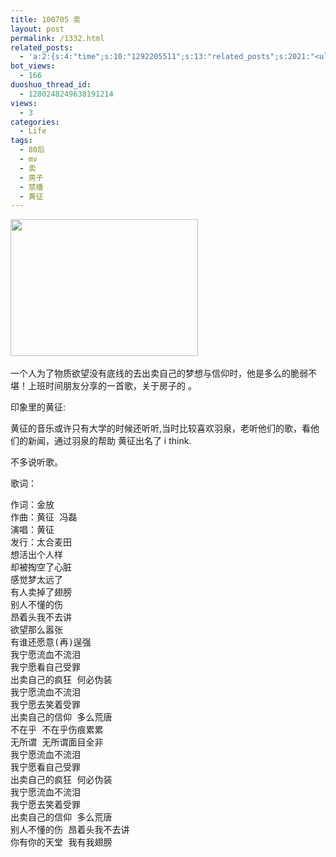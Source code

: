 ```yaml
---
title: 100705 卖
layout: post
permalink: /1332.html
related_posts:
  - 'a:2:{s:4:"time";s:10:"1292205511";s:13:"related_posts";s:2021:"<ul class="related_post"><li><a href="http://blog.80aj.com/2010/08/18/100818-%e5%85%b3%e4%ba%8e-%e6%9e%ab-%e5%8f%b6-%e4%bb%8b%e7%bb%8d/" title="100818 关于 枫 叶 介绍">100818 关于 枫 叶 介绍</a></li><li><a href="http://blog.80aj.com/2010/07/01/100701-%e9%94%99%e5%a4%b1/" title="100701 错失">100701 错失</a></li><li><a href="http://blog.80aj.com/2010/06/29/100629-%e5%80%94%e5%bc%ba/" title="100629 倔强">100629 倔强</a></li><li><a href="http://blog.80aj.com/2010/06/23/100623-%e8%be%b9%e7%9c%8b%e8%be%b9%e7%ac%91%e8%be%b9%e6%b5%81%e6%b3%aa/" title="100623 边看边笑边流泪<非房勿扰>">100623 边看边笑边流泪<非房勿扰></a></li><li><a href="http://blog.80aj.com/2010/06/06/100606-%e5%94%af%e6%9c%89%e7%83%9f%e4%b8%8d%e5%bc%83%e4%bd%a0/" title="100606  唯有烟不弃你">100606  唯有烟不弃你</a></li><li><a href="http://blog.80aj.com/2010/05/20/100520-%e7%bd%91%e7%bb%9c%e6%83%85%e4%ba%ba%e8%8a%82/" title="100520 网络情人节">100520 网络情人节</a></li><li><a href="http://blog.80aj.com/2010/05/20/100520-7%e5%ae%97%e7%bd%aa%e7%8e%b0%e5%ae%9e%e7%9a%84%e7%bf%bb%e7%89%88/" title="100520 7宗罪现实的翻版">100520 7宗罪现实的翻版</a></li><li><a href="http://blog.80aj.com/2010/04/15/100415-%e5%ae%89%e9%9d%99%e4%b8%ad%e4%b8%8d%e5%ae%89%e5%88%86%e7%9a%84%e6%98%af%e9%82%a3%e9%a2%97%e5%bf%83/" title="100415 安静中不安分的是那颗心">100415 安静中不安分的是那颗心</a></li><li><a href="http://blog.80aj.com/2010/04/02/100403-%e7%94%9f%e6%b4%bb%e9%82%a3%e4%ba%9b%e4%ba%8b/" title="100403 生活那些事">100403 生活那些事</a></li><li><a href="http://blog.80aj.com/2010/03/09/%e4%ba%ba%e7%94%9f%e6%98%af%e6%9d%a1%e6%84%9f%e6%82%9f%e7%9a%84%e8%b7%af%ef%bc%8c%e7%ad%89%e4%bd%a0%e6%84%9f%e6%82%9f%e5%ae%8c%e4%ba%86%e4%b9%9f%e8%af%a5%e8%bf%9b%e5%9d%9f%e5%a2%93%e4%ba%86/" title="人生是条感悟的路，等你感悟完了也该进坟墓了">人生是条感悟的路，等你感悟完了也该进坟墓了</a></li></ul>";}'
bot_views:
  - 166
duoshuo_thread_id:
  - 1280248249638191214
views:
  - 3
categories:
  - Life
tags:
  - 80后
  - mv
  - 卖
  - 房子
  - 禁播
  - 黄征
---
```

﻿[<img class="aligncenter size-medium wp-image-1333" title="07ca47b526771baac75c196f1376d95d" src="http://www.80aj.com/wp-content/uploads/2010/07/07ca47b526771baac75c196f1376d95d-300x219.jpg" alt="" width="300" height="219" />][1]

一个人为了物质欲望没有底线的去出卖自己的梦想与信仰时，他是多么的脆弱不堪！上班时间朋友分享的一首歌，关于房子的 。

印象里的黄征:

黄征的音乐或许只有大学的时候还听听,当时比较喜欢羽泉，老听他们的歌，看他们的新闻，通过羽泉的帮助 黄征出名了 i think.

不多说听歌。



歌词：

<pre>作词：金放
作曲：黄征 冯磊
演唱：黄征
发行：太合麦田
想活出个人样 
却被掏空了心脏
感觉梦太远了 
有人卖掉了翅膀
别人不懂的伤 
昂着头我不去讲
欲望那么嚣张 
有谁还愿意(再)逞强
我宁愿流血不流泪 
我宁愿看自己受罪
出卖自己的疯狂 何必伪装
我宁愿流血不流泪 
我宁愿去笑着受罪
出卖自己的信仰 多么荒唐
不在乎 不在乎伤痕累累
无所谓 无所谓面目全非
我宁愿流血不流泪 
我宁愿看自己受罪
出卖自己的疯狂 何必伪装
我宁愿流血不流泪 
我宁愿去笑着受罪
出卖自己的信仰 多么荒唐
别人不懂的伤 昂着头我不去讲
你有你的天堂 我有我翅膀</pre>

 [1]: http://www.80aj.com/wp-content/uploads/2010/07/07ca47b526771baac75c196f1376d95d.jpg
